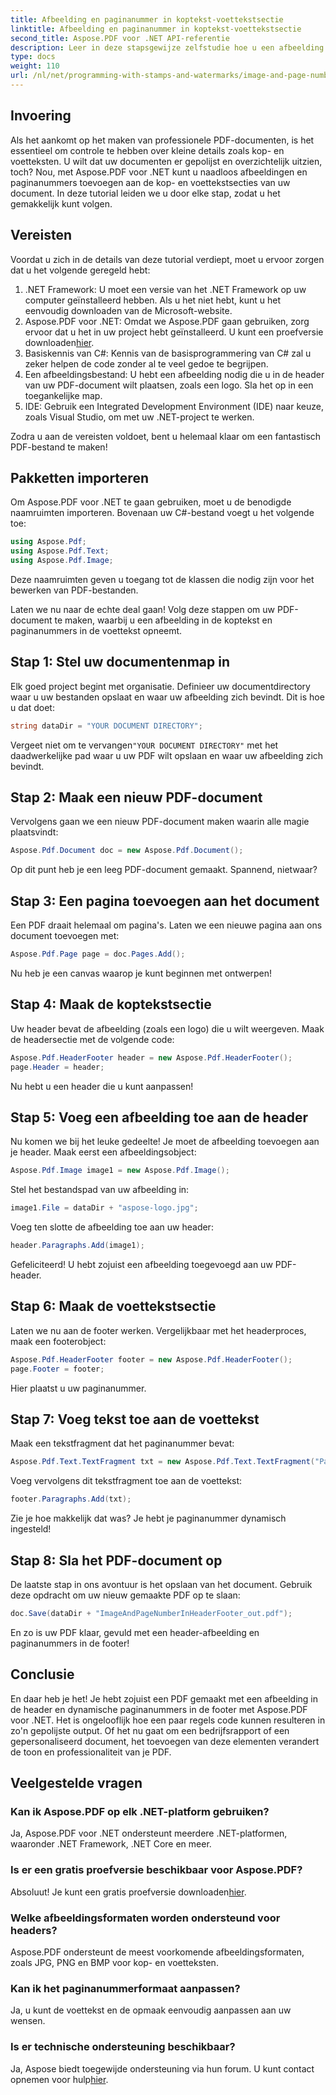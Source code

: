 ```yaml
---
title: Afbeelding en paginanummer in koptekst-voettekstsectie
linktitle: Afbeelding en paginanummer in koptekst-voettekstsectie
second_title: Aspose.PDF voor .NET API-referentie
description: Leer in deze stapsgewijze zelfstudie hoe u een afbeelding en paginanummers toevoegt aan de kop- en voettekst van uw PDF met behulp van Aspose.PDF voor .NET.
type: docs
weight: 110
url: /nl/net/programming-with-stamps-and-watermarks/image-and-page-number-in-header-footer-section/
---
```

## Invoering

Als het aankomt op het maken van professionele PDF-documenten, is het essentieel om controle te hebben over kleine details zoals kop- en voetteksten. U wilt dat uw documenten er gepolijst en overzichtelijk uitzien, toch? Nou, met Aspose.PDF voor .NET kunt u naadloos afbeeldingen en paginanummers toevoegen aan de kop- en voettekstsecties van uw document. In deze tutorial leiden we u door elke stap, zodat u het gemakkelijk kunt volgen.

## Vereisten

Voordat u zich in de details van deze tutorial verdiept, moet u ervoor zorgen dat u het volgende geregeld hebt:

1. .NET Framework: U moet een versie van het .NET Framework op uw computer geïnstalleerd hebben. Als u het niet hebt, kunt u het eenvoudig downloaden van de Microsoft-website.
2.  Aspose.PDF voor .NET: Omdat we Aspose.PDF gaan gebruiken, zorg ervoor dat u het in uw project hebt geïnstalleerd. U kunt een proefversie downloaden[hier](https://releases.aspose.com/pdf/net/).
3. Basiskennis van C#: Kennis van de basisprogrammering van C# zal u zeker helpen de code zonder al te veel gedoe te begrijpen.
4. Een afbeeldingsbestand: U hebt een afbeelding nodig die u in de header van uw PDF-document wilt plaatsen, zoals een logo. Sla het op in een toegankelijke map. 
5. IDE: Gebruik een Integrated Development Environment (IDE) naar keuze, zoals Visual Studio, om met uw .NET-project te werken.

Zodra u aan de vereisten voldoet, bent u helemaal klaar om een fantastisch PDF-bestand te maken!

## Pakketten importeren

Om Aspose.PDF voor .NET te gaan gebruiken, moet u de benodigde naamruimten importeren. Bovenaan uw C#-bestand voegt u het volgende toe:

```csharp
using Aspose.Pdf;
using Aspose.Pdf.Text;
using Aspose.Pdf.Image;
```

Deze naamruimten geven u toegang tot de klassen die nodig zijn voor het bewerken van PDF-bestanden.

Laten we nu naar de echte deal gaan! Volg deze stappen om uw PDF-document te maken, waarbij u een afbeelding in de koptekst en paginanummers in de voettekst opneemt.

## Stap 1: Stel uw documentenmap in

Elk goed project begint met organisatie. Definieer uw documentdirectory waar u uw bestanden opslaat en waar uw afbeelding zich bevindt. Dit is hoe u dat doet:

```csharp
string dataDir = "YOUR DOCUMENT DIRECTORY";
```

 Vergeet niet om te vervangen`"YOUR DOCUMENT DIRECTORY"` met het daadwerkelijke pad waar u uw PDF wilt opslaan en waar uw afbeelding zich bevindt.

## Stap 2: Maak een nieuw PDF-document

Vervolgens gaan we een nieuw PDF-document maken waarin alle magie plaatsvindt:

```csharp
Aspose.Pdf.Document doc = new Aspose.Pdf.Document();
```

Op dit punt heb je een leeg PDF-document gemaakt. Spannend, nietwaar?

## Stap 3: Een pagina toevoegen aan het document

Een PDF draait helemaal om pagina's. Laten we een nieuwe pagina aan ons document toevoegen met:

```csharp
Aspose.Pdf.Page page = doc.Pages.Add();
```

Nu heb je een canvas waarop je kunt beginnen met ontwerpen!

## Stap 4: Maak de koptekstsectie

Uw header bevat de afbeelding (zoals een logo) die u wilt weergeven. Maak de headersectie met de volgende code:

```csharp
Aspose.Pdf.HeaderFooter header = new Aspose.Pdf.HeaderFooter();
page.Header = header;
```

Nu hebt u een header die u kunt aanpassen!

## Stap 5: Voeg een afbeelding toe aan de header

Nu komen we bij het leuke gedeelte! Je moet de afbeelding toevoegen aan je header. Maak eerst een afbeeldingsobject:

```csharp
Aspose.Pdf.Image image1 = new Aspose.Pdf.Image();
```

Stel het bestandspad van uw afbeelding in:

```csharp
image1.File = dataDir + "aspose-logo.jpg";
```

Voeg ten slotte de afbeelding toe aan uw header:

```csharp
header.Paragraphs.Add(image1);
```

Gefeliciteerd! U hebt zojuist een afbeelding toegevoegd aan uw PDF-header.

## Stap 6: Maak de voettekstsectie

Laten we nu aan de footer werken. Vergelijkbaar met het headerproces, maak een footerobject:

```csharp
Aspose.Pdf.HeaderFooter footer = new Aspose.Pdf.HeaderFooter();
page.Footer = footer;
```

Hier plaatst u uw paginanummer. 

## Stap 7: Voeg tekst toe aan de voettekst

Maak een tekstfragment dat het paginanummer bevat:

```csharp
Aspose.Pdf.Text.TextFragment txt = new Aspose.Pdf.Text.TextFragment("Page: ($p of $P ) ");
```

Voeg vervolgens dit tekstfragment toe aan de voettekst:

```csharp
footer.Paragraphs.Add(txt);
```

Zie je hoe makkelijk dat was? Je hebt je paginanummer dynamisch ingesteld!

## Stap 8: Sla het PDF-document op

De laatste stap in ons avontuur is het opslaan van het document. Gebruik deze opdracht om uw nieuw gemaakte PDF op te slaan:

```csharp
doc.Save(dataDir + "ImageAndPageNumberInHeaderFooter_out.pdf");
```

En zo is uw PDF klaar, gevuld met een header-afbeelding en paginanummers in de footer!

## Conclusie

En daar heb je het! Je hebt zojuist een PDF gemaakt met een afbeelding in de header en dynamische paginanummers in de footer met Aspose.PDF voor .NET. Het is ongelooflijk hoe een paar regels code kunnen resulteren in zo'n gepolijste output. Of het nu gaat om een bedrijfsrapport of een gepersonaliseerd document, het toevoegen van deze elementen verandert de toon en professionaliteit van je PDF.

## Veelgestelde vragen

### Kan ik Aspose.PDF op elk .NET-platform gebruiken?
Ja, Aspose.PDF voor .NET ondersteunt meerdere .NET-platformen, waaronder .NET Framework, .NET Core en meer.

### Is er een gratis proefversie beschikbaar voor Aspose.PDF?
 Absoluut! Je kunt een gratis proefversie downloaden[hier](https://releases.aspose.com/).

### Welke afbeeldingsformaten worden ondersteund voor headers?
Aspose.PDF ondersteunt de meest voorkomende afbeeldingsformaten, zoals JPG, PNG en BMP voor kop- en voetteksten.

### Kan ik het paginanummerformaat aanpassen?
Ja, u kunt de voettekst en de opmaak eenvoudig aanpassen aan uw wensen.

### Is er technische ondersteuning beschikbaar?
 Ja, Aspose biedt toegewijde ondersteuning via hun forum. U kunt contact opnemen voor hulp[hier](https://forum.aspose.com/c/pdf/10).